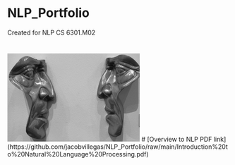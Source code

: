 # NLP_Portfolio
Created for NLP CS 6301.M02
#
#
<img src="https://github.com/jacobvillegas/NLP_Portfolio/blob/5b519bb4a0ea3e7cf88be617e74b1e6ac1cd4da1/IMG_0441.jpeg" width="300" height="200">
#
[Overview to NLP PDF link] (https://github.com/jacobvillegas/NLP_Portfolio/raw/main/Introduction%20to%20Natural%20Language%20Processing.pdf)
